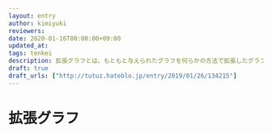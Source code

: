 ```yaml
---
layout: entry
author: kimiyuki
reviewers:
date: 2020-01-16T00:00:00+09:00
updated_at:
tags: tenkei
description: 拡張グラフとは、もともと与えられたグラフを何らかの方法で拡張したグラフのこと。もともとの頂点の集合 $V$ と時刻の集合 $\lbrace 0, 1, \dots, T - 1 \rbrace$ の直積 $V' = V \times \lbrace 0, 1, \dots, T - 1 \rbrace$ を新しいグラフの頂点集合とすることが多い。たいてい Dijkstra 法と共に用いられることが多い。
draft: true
draft_urls: ["http://tutuz.hateblo.jp/entry/2019/01/26/134215"]
---
```


# 拡張グラフ

